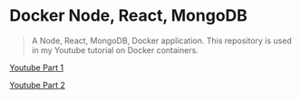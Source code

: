# Docker Node, React, MongoDB

> A Node, React, MongoDB, Docker application. This repository is used in my Youtube tutorial on Docker containers.

[Youtube Part 1](https://www.youtube.com/watch?v=kTPlHXLponE)

[Youtube Part 2](https://www.youtube.com/watch?v=XDG3bNFV08s&t=18s)
